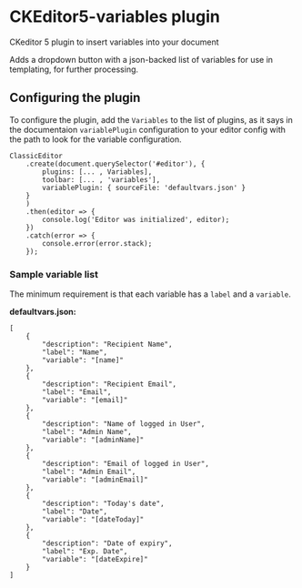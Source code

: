 # CKEditor5-variables plugin
CKeditor 5 plugin to insert variables into your document

Adds a dropdown button with a json-backed list of variables for use in templating, for further processing.


## Configuring the plugin

To configure the plugin, add the `Variables` to the list of plugins, as it says in the documentaion `variablePlugin` configuration to your editor config with the path to look for the variable configuration.

```
ClassicEditor
    .create(document.querySelector('#editor'), {
        plugins: [... , Variables],
        toolbar: [... , 'variables'],
        variablePlugin: { sourceFile: 'defaultvars.json' }
    }
    )
    .then(editor => {
        console.log('Editor was initialized', editor);
    })
    .catch(error => {
        console.error(error.stack);
    });
```

### Sample variable list

The minimum requirement is that each variable has a `label` and a `variable`.

__defaultvars.json:__

```
[
    {
        "description": "Recipient Name",
        "label": "Name",
        "variable": "[name]"
    },
    {
        "description": "Recipient Email",
        "label": "Email",
        "variable": "[email]"
    },
    {
        "description": "Name of logged in User",
        "label": "Admin Name",
        "variable": "[adminName]"
    },
    {
        "description": "Email of logged in User",
        "label": "Admin Email",
        "variable": "[adminEmail]"
    },
    {
        "description": "Today's date",
        "label": "Date",
        "variable": "[dateToday]"
    },
    {
        "description": "Date of expiry",
        "label": "Exp. Date",
        "variable": "[dateExpire]"
    }
]
```
